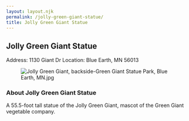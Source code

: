 ```yaml
---
layout: layout.njk
permalink: /jolly-green-giant-statue/
title: Jolly Green Giant Statue
---
```


<article class="attraction-detail container">
  <h2>Jolly Green Giant Statue</h2>
  <div class="attraction-meta">
    <span class="address">Address: 1130 Giant Dr</span>
    <span class="location">Location: Blue Earth, MN 56013</span>
  </div>
  <figure class="attraction-image">
    <img src="https://upload.wikimedia.org/wikipedia/commons/c/c1/Jolly_Green_Giant%2C_backside-Green_Giant_Statue_Park%2C_Blue_Earth%2C_MN.jpg?v=1743956077376" alt="Jolly Green Giant, backside-Green Giant Statue Park, Blue Earth, MN.jpg" loading="lazy">
  </figure>
  <div class="attraction-description">
    <h3>About Jolly Green Giant Statue</h3>
    <p>A 55.5-foot tall statue of the Jolly Green Giant, mascot of the Green Giant vegetable company.</p>
  </div>
  
</article>